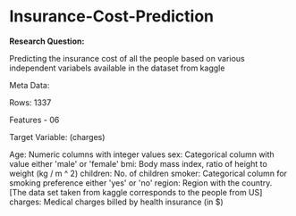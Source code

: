 # Insurance-Cost-Prediction

**Research Question:**

Predicting the insurance cost of all the people based on various independent variabels available in the dataset from kaggle

Meta Data:

Rows: 1337

Features - 06

Target Variable: (charges)

Age: Numeric columns with integer values
sex: Categorical column with value either 'male' or 'female'
bmi: Body mass index, ratio of height to weight (kg / m ^ 2)
children: No. of children
smoker: Categorical column for smoking preference either 'yes' or 'no'
region: Region with the country. [The data set taken from kaggle corresponds to the people from US]
charges: Medical charges billed by health insurance (in $)
